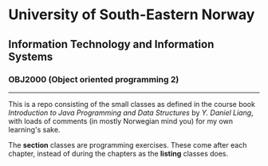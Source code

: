 # University of South-Eastern Norway
## Information Technology and Information Systems
### OBJ2000 (Object oriented programming 2)

---

This is a repo consisting of the small classes as defined in the course book _Introduction to Java Programming and Data Structures_ by _Y. Daniel Liang_, with loads of comments (in mostly Norwegian mind you) for my own learning's sake.

The __section__ classes are programming exercises. These come after each chapter, instead of during the chapters as the __listing__ classes does.